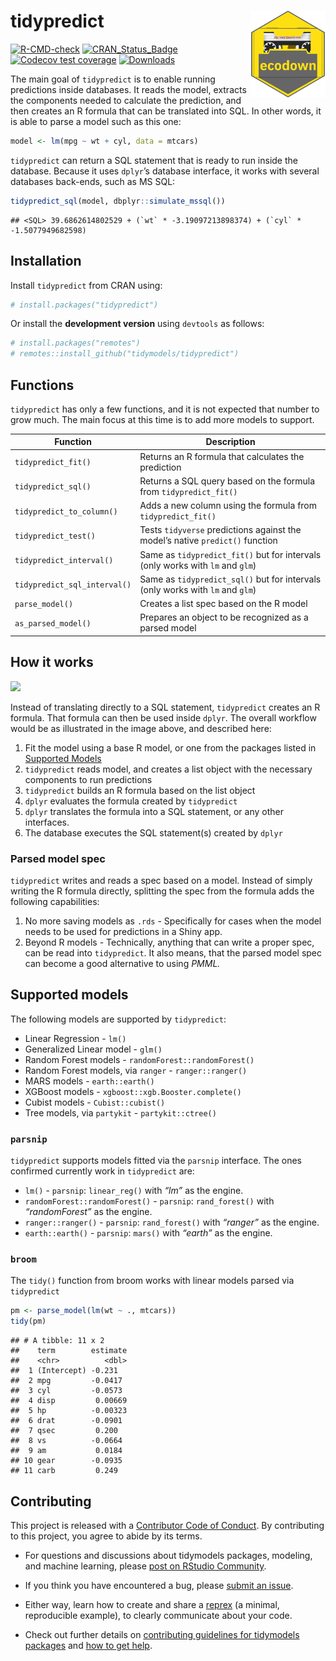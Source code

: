 
# tidypredict <img src="man/figures/logo.png" align="right" width = "120px"/>

[![R-CMD-check](https://github.com/tidymodels/tidypredict/workflows/R-CMD-check/badge.svg)](https://github.com/tidymodels/tidypredict/actions)
[![CRAN\_Status\_Badge](http://www.r-pkg.org/badges/version/tidypredict)](https://CRAN.r-project.org/package=tidypredict)
[![Codecov test
coverage](https://codecov.io/gh/tidymodels/tidypredict/branch/master/graph/badge.svg)](https://codecov.io/gh/tidymodels/tidypredict?branch=master)
[![Downloads](http://cranlogs.r-pkg.org/badges/tidypredict)](https://CRAN.R-project.org/package=tidypredict)

The main goal of `tidypredict` is to enable running predictions inside
databases. It reads the model, extracts the components needed to
calculate the prediction, and then creates an R formula that can be
translated into SQL. In other words, it is able to parse a model such as
this one:

``` r
model <- lm(mpg ~ wt + cyl, data = mtcars)
```

`tidypredict` can return a SQL statement that is ready to run inside the
database. Because it uses `dplyr`’s database interface, it works with
several databases back-ends, such as MS SQL:

``` r
tidypredict_sql(model, dbplyr::simulate_mssql())
```

    ## <SQL> 39.6862614802529 + (`wt` * -3.19097213898374) + (`cyl` * -1.5077949682598)

## Installation

Install `tidypredict` from CRAN using:

``` r
# install.packages("tidypredict")
```

Or install the **development version** using `devtools` as follows:

``` r
# install.packages("remotes")
# remotes::install_github("tidymodels/tidypredict")
```

## Functions

`tidypredict` has only a few functions, and it is not expected that
number to grow much. The main focus at this time is to add more models
to support.

| Function                     | Description                                                                    |
| ---------------------------- | ------------------------------------------------------------------------------ |
| `tidypredict_fit()`          | Returns an R formula that calculates the prediction                            |
| `tidypredict_sql()`          | Returns a SQL query based on the formula from `tidypredict_fit()`              |
| `tidypredict_to_column()`    | Adds a new column using the formula from `tidypredict_fit()`                   |
| `tidypredict_test()`         | Tests `tidyverse` predictions against the model’s native `predict()` function  |
| `tidypredict_interval()`     | Same as `tidypredict_fit()` but for intervals (only works with `lm` and `glm`) |
| `tidypredict_sql_interval()` | Same as `tidypredict_sql()` but for intervals (only works with `lm` and `glm`) |
| `parse_model()`              | Creates a list spec based on the R model                                       |
| `as_parsed_model()`          | Prepares an object to be recognized as a parsed model                          |

## How it works

<img src="man/figures/howitworks.png">

Instead of translating directly to a SQL statement, `tidypredict`
creates an R formula. That formula can then be used inside `dplyr`. The
overall workflow would be as illustrated in the image above, and
described here:

1.  Fit the model using a base R model, or one from the packages listed
    in [Supported Models](#supported-models)
2.  `tidypredict` reads model, and creates a list object with the
    necessary components to run predictions
3.  `tidypredict` builds an R formula based on the list object
4.  `dplyr` evaluates the formula created by `tidypredict`
5.  `dplyr` translates the formula into a SQL statement, or any other
    interfaces.
6.  The database executes the SQL statement(s) created by `dplyr`

### Parsed model spec

`tidypredict` writes and reads a spec based on a model. Instead of
simply writing the R formula directly, splitting the spec from the
formula adds the following capabilities:

1.  No more saving models as `.rds` - Specifically for cases when the
    model needs to be used for predictions in a Shiny app.
2.  Beyond R models - Technically, anything that can write a proper
    spec, can be read into `tidypredict`. It also means, that the parsed
    model spec can become a good alternative to using *PMML.*

## Supported models

The following models are supported by `tidypredict`:

  - Linear Regression - `lm()`
  - Generalized Linear model - `glm()`
  - Random Forest models - `randomForest::randomForest()`
  - Random Forest models, via `ranger` - `ranger::ranger()`
  - MARS models - `earth::earth()`
  - XGBoost models - `xgboost::xgb.Booster.complete()`
  - Cubist models - `Cubist::cubist()`
  - Tree models, via `partykit` - `partykit::ctree()`

### `parsnip`

`tidypredict` supports models fitted via the `parsnip` interface. The
ones confirmed currently work in `tidypredict` are:

  - `lm()` - `parsnip`: `linear_reg()` with *“lm”* as the engine.
  - `randomForest::randomForest()` - `parsnip`: `rand_forest()` with
    *“randomForest”* as the engine.
  - `ranger::ranger()` - `parsnip`: `rand_forest()` with *“ranger”* as
    the engine.
  - `earth::earth()` - `parsnip`: `mars()` with *“earth”* as the engine.

### `broom`

The `tidy()` function from broom works with linear models parsed via
`tidypredict`

``` r
pm <- parse_model(lm(wt ~ ., mtcars))
tidy(pm)
```

    ## # A tibble: 11 x 2
    ##    term        estimate
    ##    <chr>          <dbl>
    ##  1 (Intercept) -0.231  
    ##  2 mpg         -0.0417 
    ##  3 cyl         -0.0573 
    ##  4 disp         0.00669
    ##  5 hp          -0.00323
    ##  6 drat        -0.0901 
    ##  7 qsec         0.200  
    ##  8 vs          -0.0664 
    ##  9 am           0.0184 
    ## 10 gear        -0.0935 
    ## 11 carb         0.249

## Contributing

This project is released with a [Contributor Code of
Conduct](https://contributor-covenant.org/version/2/0/CODE_OF_CONDUCT.html).
By contributing to this project, you agree to abide by its terms.

  - For questions and discussions about tidymodels packages, modeling,
    and machine learning, please [post on RStudio
    Community](https://rstd.io/tidymodels-community).

  - If you think you have encountered a bug, please [submit an
    issue](https://github.com/tidymodels/tidypredict/issues).

  - Either way, learn how to create and share a
    [reprex](https://rstd.io/reprex) (a minimal, reproducible example),
    to clearly communicate about your code.

  - Check out further details on [contributing guidelines for tidymodels
    packages](https://www.tidymodels.org/contribute/) and [how to get
    help](https://www.tidymodels.org/help/).
